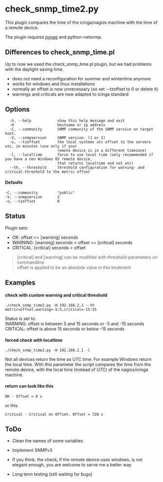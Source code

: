 # check_snmp_time2.py

This plugin compares the time of the icinga/nagios machine with the time of a remote device.

The plugin requires [pynag] and python-netsnmp.


## Differences to check_snmp_time.pl

Up to now we used the check_snmp_time.pl plugin, but we had problems with the daylight saving time.

- does not need a reconfiguration for summer and wintertime anymore
- works for windows and linux installations 
- normally an offset is now unnecessary (so set --tzoffset to 0 or delete it) 
- warnings and criticals are now adapted to icinga standard 

## Options
```
  -h, --help            show this help message and exit
  -H                    Hostname or ip address
  -C, --community       SNMP community of the SNMP service on target host.
  -V, --snmpversion     SNMP version. (1 or 2)
  -o, --tzoffset        the local systems utc offset to the servers utc, in minutes (use only if your
                        remote device is in a different timezone)
  -l, --localtime       force to use local time (only recommended if you have a non Windows OS remote device,   
                        that returns localtime and not utc)
  --th, --threshold     threshold configuration for warning- and critical-threshold to the metric offset
```
#### Defaults
```
-C, --community         "public"
-V, --snmpversion       2
-o, --tzoffset          0
```

## Status
Plugin sets:
-  OK: offset <= [warning] seconds
- WARNING: [warning] seconds < offset <= [critical] seconds
- CRITICAL: [critical] seconds < offset   

> [critical] and [warning] can be modified with threshold-parameters on commandline   
> offset is applied to be an absolute value in this treatment

## Examples


#### check with custom warning and critical threshold
```
./check_snmp_time2.py -H 192.168.2.1 --th metric=offset,warning=-5:5,critical=-15:15 
```
Status is set to:   
WARNING:  offset is between 5 and 15 seconds or -5 and -15 seconds   
CRITICAL: offset is above 15 seconds or below -15 seconds


#### forced check with localtime 
```
./check_snmp_time2.py -H 192.168.2.1 -l
```
Not all devices return the time as UTC time. For example Windows return the local time.
With this parameter the script compares the time from the remote device, with the local time (instead of UTC) of the nagios/icinga machine.

   
#### return can look like this
```
OK - Offset = 0 s
```
or this
```
Critical - Critical on Offset. Offset = 720 s
```

## ToDo

 - Clean the names of some variables
 - Implement SNMPv3 
 - If you think, the check, if the remote device uses windows, is not elegant enough, you are welcome to serve me a better way 
 - Long term testing (still waiting for bugs)


   [pynag]:<https://github.com/pynag/pynag>
